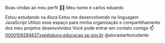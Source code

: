 Boas vindas ao meu perfil 💙💙
Meu nome é carlos eduardo

Estou estudando na Alura
Estou me desenvolvendo na linguagem JavaScript
Utilizo esse espaço para minha organização e compartilhamento dos meu projetos desenvolvidos
Você pode entrar em contato comigo 📫
0000109284837xsp@aluno.educacao.sp.gov.br
@alurastartestudante
